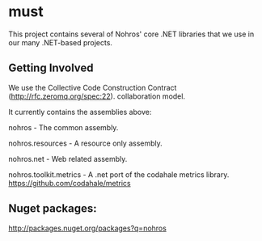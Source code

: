 # must

This project contains several of Nohros' core .NET libraries that we use in our many .NET-based projects.

## Getting Involved
We use the Collective Code Construction Contract (http://rfc.zeromq.org/spec:22).
collaboration model.

It currently contains the assemblies above:

nohros - The common assembly.

nohros.resources - A resource only assembly.

nohros.net - Web related assembly.

nohros.toolkit.metrics - A .net port of the codahale metrics library. https://github.com/codahale/metrics

## Nuget packages:

http://packages.nuget.org/packages?q=nohros
